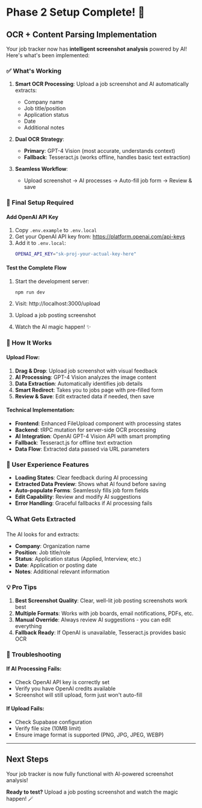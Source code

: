 # Phase 2 Setup Complete! 🎉

## OCR + Content Parsing Implementation

Your job tracker now has **intelligent screenshot analysis** powered by AI! Here's what's been implemented:

### ✅ What's Working

1. **Smart OCR Processing**: Upload a job screenshot and AI automatically extracts:
   - Company name
   - Job title/position
   - Application status
   - Date
   - Additional notes

2. **Dual OCR Strategy**:
   - **Primary**: GPT-4 Vision (most accurate, understands context)
   - **Fallback**: Tesseract.js (works offline, handles basic text extraction)

3. **Seamless Workflow**:
   - Upload screenshot → AI processes → Auto-fill job form → Review & save

### 🔧 Final Setup Required

#### Add OpenAI API Key

1. Copy `.env.example` to `.env.local`
2. Get your OpenAI API key from: https://platform.openai.com/api-keys
3. Add it to `.env.local`:
   ```bash
   OPENAI_API_KEY="sk-proj-your-actual-key-here"
   ```

#### Test the Complete Flow

1. Start the development server:

   ```bash
   npm run dev
   ```

2. Visit: http://localhost:3000/upload

3. Upload a job posting screenshot

4. Watch the AI magic happen! ✨

### 🚀 How It Works

#### Upload Flow:

1. **Drag & Drop**: Upload job screenshot with visual feedback
2. **AI Processing**: GPT-4 Vision analyzes the image content
3. **Data Extraction**: Automatically identifies job details
4. **Smart Redirect**: Takes you to jobs page with pre-filled form
5. **Review & Save**: Edit extracted data if needed, then save

#### Technical Implementation:

- **Frontend**: Enhanced FileUpload component with processing states
- **Backend**: tRPC mutation for server-side OCR processing
- **AI Integration**: OpenAI GPT-4 Vision API with smart prompting
- **Fallback**: Tesseract.js for offline text extraction
- **Data Flow**: Extracted data passed via URL parameters

### 🎯 User Experience Features

- **Loading States**: Clear feedback during AI processing
- **Extracted Data Preview**: Shows what AI found before saving
- **Auto-populate Forms**: Seamlessly fills job form fields
- **Edit Capability**: Review and modify AI suggestions
- **Error Handling**: Graceful fallbacks if AI processing fails

### 🔍 What Gets Extracted

The AI looks for and extracts:

- **Company**: Organization name
- **Position**: Job title/role
- **Status**: Application status (Applied, Interview, etc.)
- **Date**: Application or posting date
- **Notes**: Additional relevant information

### 💡 Pro Tips

1. **Best Screenshot Quality**: Clear, well-lit job posting screenshots work best
2. **Multiple Formats**: Works with job boards, email notifications, PDFs, etc.
3. **Manual Override**: Always review AI suggestions - you can edit everything
4. **Fallback Ready**: If OpenAI is unavailable, Tesseract.js provides basic OCR

### 🐛 Troubleshooting

#### If AI Processing Fails:

- Check OpenAI API key is correctly set
- Verify you have OpenAI credits available
- Screenshot will still upload, form just won't auto-fill

#### If Upload Fails:

- Check Supabase configuration
- Verify file size (10MB limit)
- Ensure image format is supported (PNG, JPG, JPEG, WEBP)

---

## Next Steps

Your job tracker is now fully functional with AI-powered screenshot analysis!

**Ready to test?** Upload a job posting screenshot and watch the magic happen! 🪄
